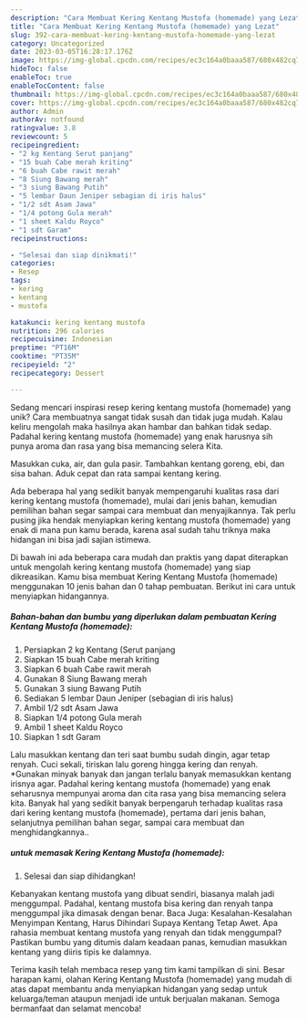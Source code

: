 ```yaml
---
description: "Cara Membuat Kering Kentang Mustofa (homemade) yang Lezat"
title: "Cara Membuat Kering Kentang Mustofa (homemade) yang Lezat"
slug: 392-cara-membuat-kering-kentang-mustofa-homemade-yang-lezat
category: Uncategorized
date: 2023-03-05T16:28:17.176Z
image: https://img-global.cpcdn.com/recipes/ec3c164a0baaa587/680x482cq70/kering-kentang-mustofa-homemade-foto-resep-utama.jpg
hideToc: false
enableToc: true
enableTocContent: false
thumbnail: https://img-global.cpcdn.com/recipes/ec3c164a0baaa587/680x482cq70/kering-kentang-mustofa-homemade-foto-resep-utama.jpg
cover: https://img-global.cpcdn.com/recipes/ec3c164a0baaa587/680x482cq70/kering-kentang-mustofa-homemade-foto-resep-utama.jpg
author: Admin
authorAv: notfound
ratingvalue: 3.8
reviewcount: 5
recipeingredient:
- "2 kg Kentang Serut panjang"
- "15 buah Cabe merah kriting"
- "6 buah Cabe rawit merah"
- "8 Siung Bawang merah"
- "3 siung Bawang Putih"
- "5 lembar Daun Jeniper sebagian di iris halus"
- "1/2 sdt Asam Jawa"
- "1/4 potong Gula merah"
- "1 sheet Kaldu Royco"
- "1 sdt Garam"
recipeinstructions:

- "Selesai dan siap dinikmati!"
categories:
- Resep
tags:
- kering
- kentang
- mustofa

katakunci: kering kentang mustofa 
nutrition: 296 calories
recipecuisine: Indonesian
preptime: "PT16M"
cooktime: "PT35M"
recipeyield: "2"
recipecategory: Dessert

---
```





Sedang mencari inspirasi resep kering kentang mustofa (homemade) yang unik? Cara membuatnya sangat tidak susah dan tidak juga mudah. Kalau keliru mengolah maka hasilnya akan hambar dan bahkan tidak sedap. Padahal kering kentang mustofa (homemade) yang enak harusnya sih punya aroma dan rasa yang bisa memancing selera Kita.





Masukkan cuka, air, dan gula pasir. Tambahkan kentang goreng, ebi, dan sisa bahan. Aduk cepat dan rata sampai kentang kering.

Ada beberapa hal yang sedikit banyak mempengaruhi kualitas rasa dari kering kentang mustofa (homemade), mulai dari jenis bahan, kemudian pemilihan bahan segar sampai cara membuat dan menyajikannya. Tak perlu pusing jika hendak menyiapkan kering kentang mustofa (homemade) yang enak di mana pun kamu berada, karena asal sudah tahu triknya maka hidangan ini bisa jadi sajian istimewa.






Di bawah ini ada beberapa cara mudah dan praktis yang dapat diterapkan untuk mengolah kering kentang mustofa (homemade) yang siap dikreasikan. Kamu bisa membuat Kering Kentang Mustofa (homemade) menggunakan 10 jenis bahan dan 0 tahap pembuatan. Berikut ini cara untuk menyiapkan hidangannya.

<!--inarticleads1-->

##### Bahan-bahan dan bumbu yang diperlukan dalam pembuatan Kering Kentang Mustofa (homemade):

1. Persiapkan 2 kg Kentang (Serut panjang
1. Siapkan 15 buah Cabe merah kriting
1. Siapkan 6 buah Cabe rawit merah
1. Gunakan 8 Siung Bawang merah
1. Gunakan 3 siung Bawang Putih
1. Sediakan 5 lembar Daun Jeniper (sebagian di iris halus)
1. Ambil 1/2 sdt Asam Jawa
1. Siapkan 1/4 potong Gula merah
1. Ambil 1 sheet Kaldu Royco
1. Siapkan 1 sdt Garam


Lalu masukkan kentang dan teri saat bumbu sudah dingin, agar tetap renyah. Cuci sekali, tiriskan lalu goreng hingga kering dan renyah. *Gunakan minyak banyak dan jangan terlalu banyak memasukkan kentang irisnya agar. Padahal kering kentang mustofa (homemade) yang enak seharusnya mempunyai aroma dan cita rasa yang bisa memancing selera kita. Banyak hal yang sedikit banyak berpengaruh terhadap kualitas rasa dari kering kentang mustofa (homemade), pertama dari jenis bahan, selanjutnya pemilihan bahan segar, sampai cara membuat dan menghidangkannya.. 

<!--inarticleads2-->

#####  untuk memasak Kering Kentang Mustofa (homemade):


1. Selesai dan siap dihidangkan!

Kebanyakan kentang mustofa yang dibuat sendiri, biasanya malah jadi menggumpal. Padahal, kentang mustofa bisa kering dan renyah tanpa menggumpal jika dimasak dengan benar. Baca Juga: Kesalahan-Kesalahan Menyimpan Kentang, Harus Dihindari Supaya Kentang Tetap Awet. Apa rahasia membuat kentang mustofa yang renyah dan tidak menggumpal? Pastikan bumbu yang ditumis dalam keadaan panas, kemudian masukkan kentang yang diiris tipis ke dalamnya. 

Terima kasih telah membaca resep yang tim kami tampilkan di sini. Besar harapan kami, olahan Kering Kentang Mustofa (homemade) yang mudah di atas dapat membantu anda menyiapkan hidangan yang sedap untuk keluarga/teman ataupun menjadi ide untuk berjualan makanan. Semoga bermanfaat dan selamat mencoba!
